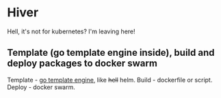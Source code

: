 # Hiver

Hell, it's not for kubernetes? I'm leaving here!

## Template (go template engine inside), build and deploy packages to docker swarm

Template - [go template engine](https://golang.org/pkg/text/template/), like ~~hell~~ helm.
Build - dockerfile or script.
Deploy - docker swarm.  
